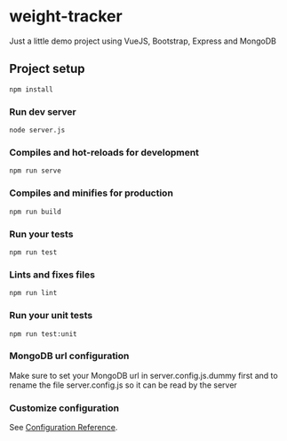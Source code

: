 # weight-tracker

Just a little demo project using VueJS, Bootstrap, Express and MongoDB

## Project setup

```
npm install
```

### Run dev server
```
node server.js
```

### Compiles and hot-reloads for development
```
npm run serve
```

### Compiles and minifies for production
```
npm run build
```

### Run your tests
```
npm run test
```

### Lints and fixes files
```
npm run lint
```

### Run your unit tests
```
npm run test:unit
```
### MongoDB url configuration

Make sure to set your MongoDB url in server.config.js.dummy first and to rename the file server.config.js so it can be read by the server



### Customize configuration
See [Configuration Reference](https://cli.vuejs.org/config/).
